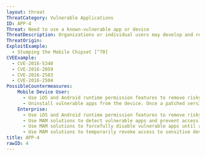 ```yaml
---
layout: threat
ThreatCategory: Vulnerable Applications
ID: APP-4
Threat: Need to use a known-vulnerable app or device
ThreatDescription: Organizations or individual users may develop and rely upon specific apps or devices to complete necessary work. Knowledge of a serious vulnerability affecting such an app or device increases the risk associated with using it to accomplish that work. However, the impact of being unable to complete the work as a result of abstaining from use of the app or device, may be unacceptable.
ThreatOrigin:
ExploitExample:
  - Stumping the Mobile Chipset [^70]
CVEExample:
  - CVE-2016-5340
  - CVE-2016-2059
  - CVE-2016-2503
  - CVE-2016-2504
PossibleCountermeasures:
    Mobile Device User:
      - Use iOS and Android runtime permission features to remove risky permissions (e.g. GPS access, contact list access, etc.) from unsupported apps or apps with known vulnerabilities.
      - Uninstall vulnerable apps from the device. Once a patched version is available for download, redownload and install the app.
    Enterprise:
      - Use iOS and Android runtime permission features to remove risky permissions (e.g. GPS access, contact list access, etc.) from unsupported apps or apps with known vulnerabilities.
      - Use MAM solutions to detect vulnerable apps and prevent access to enterprise resources while the app is installed.
      - Use MAM solutions to forcefully disable vulnerable apps until a patch is available and installed.
      - Use MAM solutions to temporarily revoke access to sensitive device sensors or OS-provided services.
title: APP-4
rawID: 4
---
```

